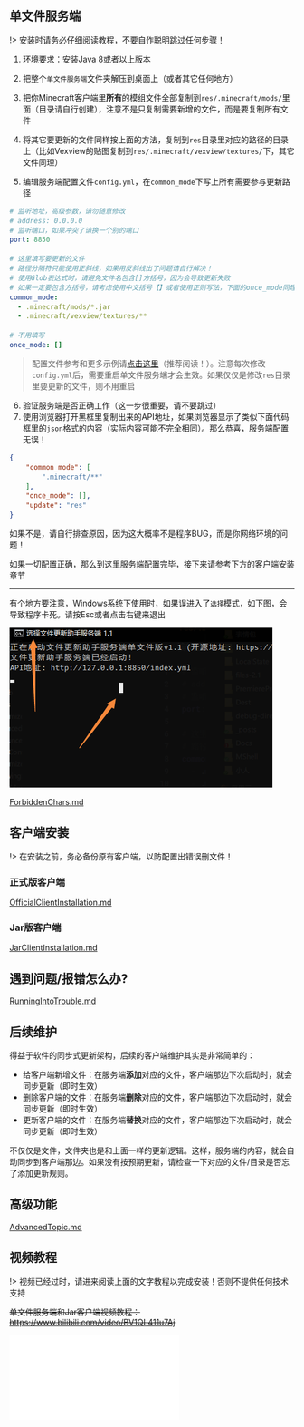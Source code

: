 ## 单文件服务端

!> 安装时请务必仔细阅读教程，不要自作聪明跳过任何步骤！

1. 环境要求：安装Java 8或者以上版本
2. 把整个`单文件服务端`文件夹解压到桌面上（或者其它任何地方）
3. 把你Minecraft客户端里**所有**的模组文件全部复制到`res/.minecraft/mods/`里面（目录请自行创建），注意不是只复制需要新增的文件，而是要复制所有文件

4. 将其它要更新的文件同样按上面的方法，复制到`res`目录里对应的路径的目录上（比如Vexview的贴图复制到`res/.minecraft/vexview/textures/`下，其它文件同理）
5. 编辑服务端配置文件`config.yml`，在`common_mode`下写上所有需要参与更新路径

```yaml
# 监听地址，高级参数，请勿随意修改
# address: 0.0.0.0
# 监听端口，如果冲突了请换一个别的端口
port: 8850

# 这里填写要更新的文件
# 路径分隔符只能使用正斜线，如果用反斜线出了问题请自行解决！
# 使用Glob表达式时，请避免文件名包含[]方括号，因为会导致更新失败
# 如果一定要包含方括号，请考虑使用中文括号【】或者使用正则写法，下面的once_mode同理
common_mode:
  - .minecraft/mods/*.jar
  - .minecraft/vexview/textures/**

# 不用填写
once_mode: []
```

> 配置文件参考和更多示例请[点击这里](ServerConfigurationReference.md)（推荐阅读！）。注意每次修改`config.yml`后，需要重启单文件服务端才会生效。如果仅仅是修改`res`目录里要更新的文件，则不用重启

6. 验证服务端是否正确工作（这一步很重要，请不要跳过）
7. 使用浏览器打开黑框里复制出来的API地址，如果浏览器显示了类似下面代码框里的`json`格式的内容（实际内容可能不完全相同）。那么恭喜，服务端配置无误！

```json
{
    "common_mode": [
        ".minecraft/**"
    ],
    "once_mode": [],
    "update": "res"
}
```

如果不是，请自行排查原因，因为这大概率不是程序BUG，而是你网络环境的问题！

如果一切配置正确，那么到这里服务端配置完毕，接下来请参考下方的客户端安装章节

---

有个地方要注意，Windows系统下使用时，如果误进入了`选择`模式，如下图，会导致程序卡死。请按Esc或者点击右键来退出

![image-20220105225843121](LittleServerInstallation.assets/image-20220105225843121.png)



[ForbiddenChars.md](ForbiddenChars.md ':include')

## 客户端安装

!> 在安装之前，务必备份原有客户端，以防配置出错误删文件！

<!-- tabs:start -->

### **正式版客户端**

[OfficialClientInstallation.md](OfficialClientInstallation.md ':include')

### **Jar版客户端**

[JarClientInstallation.md](JarClientInstallation.md ':include')

<!-- tabs:end -->

## 遇到问题/报错怎么办?

[RunningIntoTrouble.md](RunningIntoTrouble.md ':include')

## 后续维护

得益于软件的同步式更新架构，后续的客户端维护其实是非常简单的：

+ 给客户端新增文件：在服务端**添加**对应的文件，客户端那边下次启动时，就会同步更新（即时生效）
+ 删除客户端的文件：在服务端**删除**对应的文件，客户端那边下次启动时，就会同步更新（即时生效）
+ 更新客户端的文件：在服务端**替换**对应的文件，客户端那边下次启动时，就会同步更新（即时生效）

不仅仅是文件，文件夹也是和上面一样的更新逻辑。这样，服务端的内容，就会自动同步到客户端那边。如果没有按预期更新，请检查一下对应的文件/目录是否忘了添加更新规则。

## 高级功能

[AdvancedTopic.md](AdvancedTopic.md ':include')

## 视频教程

!> 视频已经过时，请进来阅读上面的文字教程以完成安装！否则不提供任何技术支持

~~单文件服务端和Jar客户端视频教程：https://www.bilibili.com/video/BV1QL411u7Aj~~

<div class="bilibli-video-wrapper"><iframe src="//player.bilibili.com/player.html?bvid=BV1QL411u7Aj&page=1" scrolling="no" border="0" frameborder="no" framespacing="0" allowfullscreen="true"> </iframe></div>